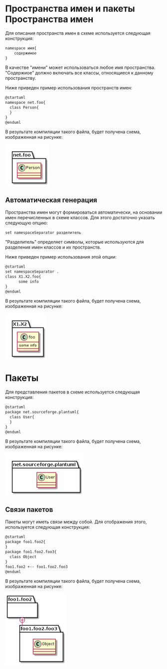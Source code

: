 Пространства имен и пакеты
Пространства имен
=================

Для описания пространств имен в схеме используется следующая конструкция:

    namespace имя{
        содержимое
    }

В качестве "имени" может использоваться любое имя пространства. "Содержиое" должно включать все классы, относящиеся к данному пространству.

Ниже приведен пример использования пространств имен:

    @startuml
    namespace net.foo{
      class Person{
      }
    }
    @enduml

В результате компиляции такого файла, будет получена схема, изображенная на рисунке:

![Схема классов PlantUML](storage/imgs/plantUML/classes/package/namespace.png)

Автоматическая генерация
------------------------

Пространства имен могут формироваться автоматически, на основании имен перечисленных в схеме классов. Для этого достаточно указать следующую опцию:

    set namespaceSeparator разделитель

"Разделитель" определяет символы, которые используются для разделения имен классов и их пространств.

Ниже приведен пример использования этой опции:

    @startuml
    set namespaceSeparator .
    class X1.X2.foo{
          some info
    }
    @enduml

В результате компиляции такого файла, будет получена схема, изображенная на рисунке:

![Схема классов PlantUML](storage/imgs/plantUML/classes/package/autonamespace.png)

Пакеты
======

Для представления пакетов в схеме используется следующая конструкция:

    @startuml
    package net.sourceforge.plantuml{
      class User{
      }
    }
    @enduml

В результате компиляции такого файла, будет получена схема, изображенная на рисунке:

![Схема классов PlantUML](storage/imgs/plantUML/classes/package/package.png)

Связи пакетов
-------------

Пакеты могут иметь связи между собой. Для отображения этого, используется следующая конструкция:

    @startuml
    package foo1.foo2{
    }
    package foo1.foo2.foo3{
      class Object
    }
    foo1.foo2 +-- foo1.foo2.foo3
    @enduml

В результате компиляции такого файла, будет получена схема, изображенная на рисунке:

![Схема классов PlantUML](storage/imgs/plantUML/classes/package/assoc-package.png)
